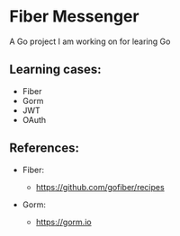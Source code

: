 # Fiber Messenger
A Go project I am working on for learing Go

## Learning cases:
- Fiber
- Gorm
- JWT
- OAuth

## References:
- Fiber:
    - https://github.com/gofiber/recipes

- Gorm:
    - https://gorm.io